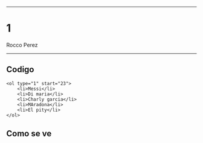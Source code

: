 
---

# 1

Rocco Perez

---

## Codigo

```
<ol type="1" start="23">
    <li>Messi</li>
    <li>Di maria</li>
    <li>Charly garcia</li>
    <li>MAradona</li>
    <li>El pity</li>
</ol>
```

## Como se ve

